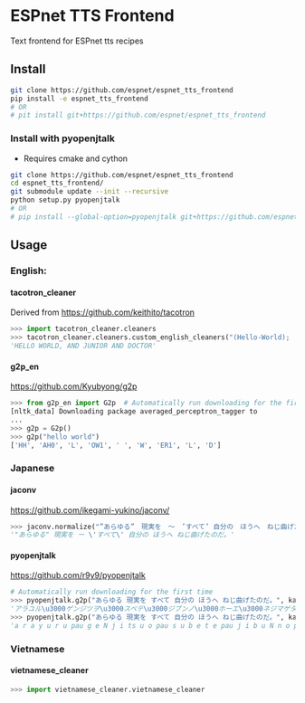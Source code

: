 # ESPnet TTS Frontend
Text frontend for ESPnet tts recipes

## Install
```bash
git clone https://github.com/espnet/espnet_tts_frontend
pip install -e espnet_tts_frontend
# OR
# pit install git+https://github.com/espnet/espnet_tts_frontend
```

### Install with pyopenjtalk

- Requires cmake and cython

```bash
git clone https://github.com/espnet/espnet_tts_frontend
cd espnet_tts_frontend/
git submodule update --init --recursive
python setup.py pyopenjtalk
# OR
# pip install --global-option=pyopenjtalk git+https://github.com/espnet/espnet_tts_frontend
```

## Usage

### English:
#### tacotron_cleaner
Derived from https://github.com/keithito/tacotron

```python
>>> import tacotron_cleaner.cleaners
>>> tacotron_cleaner.cleaners.custom_english_cleaners("(Hello-World);   &  jr. & dr.")
'HELLO WORLD, AND JUNIOR AND DOCTOR'
```
#### g2p_en
https://github.com/Kyubyong/g2p

```python
>>> from g2p_en import G2p  # Automatically run downloading for the first time
[nltk_data] Downloading package averaged_perceptron_tagger to
...
>>> g2p = G2p()
>>> g2p("hello world")
['HH', 'AH0', 'L', 'OW1', ' ', 'W', 'ER1', 'L', 'D']
```

### Japanese
#### jaconv
https://github.com/ikegami-yukino/jaconv/

```python
>>> jaconv.normalize("”あらゆる”　現実を　〜　’すべて’ 自分の　ほうへ　ねじ曲げたのだ。")
'"あらゆる" 現実を ー \'すべて\' 自分の ほうへ ねじ曲げたのだ。'
```

#### pyopenjtalk
https://github.com/r9y9/pyopenjtalk

```python
# Automatically run downloading for the first time
>>> pyopenjtalk.g2p("あらゆる 現実を すべて 自分の ほうへ ねじ曲げたのだ。", kana=True)
'アラユル\u3000ゲンジツヲ\u3000スベテ\u3000ジブンノ\u3000ホーエ\u3000ネジマゲタノダ。'
>>> pyopenjtalk.g2p("あらゆる 現実を すべて 自分の ほうへ ねじ曲げたのだ。", kana=False)
'a r a y u r u pau g e N j i ts u o pau s u b e t e pau j i b u N n o pau h o o e pau n e j i m a g e t a n o d a'
```

### Vietnamese
#### vietnamese_cleaner

```python
>>> import vietnamese_cleaner.vietnamese_cleaner
```

